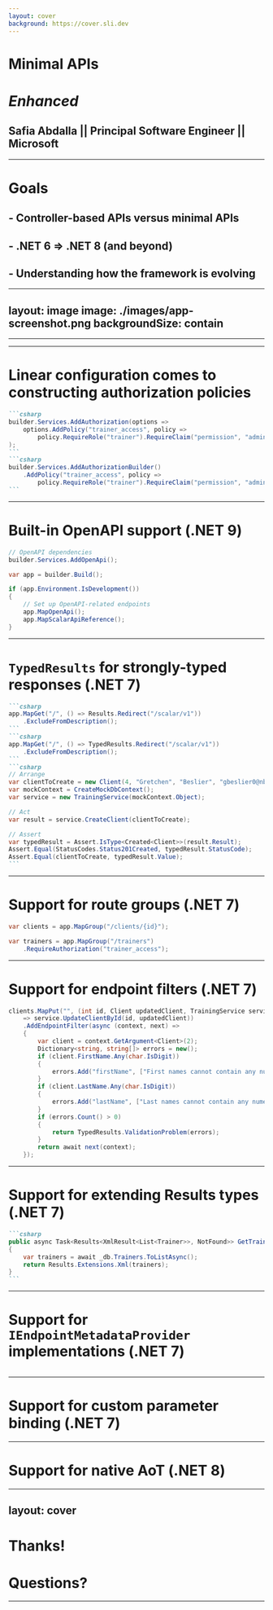 ```yaml
---
layout: cover
background: https://cover.sli.dev
---
```


# Minimal APIs
# _Enhanced_
## Safia Abdalla || Principal Software Engineer || Microsoft

<!-- Good morning, everyone! Thanks for coming to my session. I'm Safia, a software engineer on the ASP.NET Core team working mostly on minimal APIs. And today, I want to talk to you about minimal APIs and how you can go above and beyond with them. -->

---

# Goals

<v-clicks>

## - Controller-based APIs versus minimal APIs
## - .NET 6 => .NET 8 (and beyond)
## - Understanding how the framework is evolving

</v-clicks>

<!-- 
Before we get started with the core content of this presentation, I wanted to share some goals that I have for what you'll get out of this talk.

By this end of the talk, I hope that you'll have a better of understanding of how minimal APIs compare to the classic controller-based APIs.

If you're someone who started using minimal APIs when they were originally released in .NET 6, this talk should give you a sense of the changes that have happened since then, especially if you're jumping from .NET 6 LTS to .NET 8 LTS.

-->

---
layout: image
image: ./images/app-screenshot.png
backgroundSize: contain
---

<!-- The app that we will be using for this presentation is a little TrainingApi that provides endpoints for managing trainers and clients at a gym. Now, this is meant to be a follow along session where we will browse through the code in this application and discuss some of the key features. -->

---

<!-- If you'd like, you can scan this QR code to navigate to a code browser with the app that we are exploring so you can see what lines of code I am referring to as we go through each line of code. -->

---

# Linear configuration comes to constructing authorization policies

````md magic-move
```csharp
builder.Services.AddAuthorization(options =>
    options.AddPolicy("trainer_access", policy =>
        policy.RequireRole("trainer").RequireClaim("permission", "admin"))
);
```
```csharp
builder.Services.AddAuthorizationBuilder()
    .AddPolicy("trainer_access", policy => 
        policy.RequireRole("trainer").RequireClaim("permission", "admin"));
```
````

---

# Built-in OpenAPI support (.NET 9)

```csharp
// OpenAPI dependencies
builder.Services.AddOpenApi();

var app = builder.Build();

if (app.Environment.IsDevelopment())
{
    // Set up OpenAPI-related endpoints
    app.MapOpenApi();
    app.MapScalarApiReference();
}
```

---

# `TypedResults` for strongly-typed responses (.NET 7)

````md magic-move
```csharp
app.MapGet("/", () => Results.Redirect("/scalar/v1"))
    .ExcludeFromDescription();
```
```csharp
app.MapGet("/", () => TypedResults.Redirect("/scalar/v1"))
    .ExcludeFromDescription();
```
```csharp
// Arrange
var clientToCreate = new Client(4, "Gretchen", "Beslier", "gbeslier0@nba.com", 311, 65, DateTime.Parse("7/22/1984", CultureInfo.InvariantCulture));
var mockContext = CreateMockDbContext();
var service = new TrainingService(mockContext.Object);

// Act
var result = service.CreateClient(clientToCreate);

// Assert
var typedResult = Assert.IsType<Created<Client>>(result.Result);
Assert.Equal(StatusCodes.Status201Created, typedResult.StatusCode);
Assert.Equal(clientToCreate, typedResult.Value);    
```
````

---

# Support for route groups (.NET 7)

```csharp
var clients = app.MapGroup("/clients/{id}");

var trainers = app.MapGroup("/trainers")
    .RequireAuthorization("trainer_access");
```

---

# Support for endpoint filters (.NET 7)

```csharp
clients.MapPut("", (int id, Client updatedClient, TrainingService service)
    => service.UpdateClientById(id, updatedClient))
    .AddEndpointFilter(async (context, next) =>
    {
        var client = context.GetArgument<Client>(2);
        Dictionary<string, string[]> errors = new();
        if (client.FirstName.Any(char.IsDigit))
        {
            errors.Add("firstName", ["First names cannot contain any numeric characters."]);
        }
        if (client.LastName.Any(char.IsDigit))
        {
            errors.Add("lastName", ["Last names cannot contain any numeric characters."]);
        }
        if (errors.Count() > 0)
        {
            return TypedResults.ValidationProblem(errors);
        }
        return await next(context);
    });
```

---

# Support for extending Results types (.NET 7)

````md magic-move
```csharp
public async Task<Results<XmlResult<List<Trainer>>, NotFound>> GetTrainers()
{
    var trainers = await _db.Trainers.ToListAsync();
    return Results.Extensions.Xml(trainers);
}
```
````
---

# Support for `IEndpointMetadataProvider` implementations (.NET 7)

```csharp

```

---

# Support for custom parameter binding (.NET 7)

---

# Support for native AoT (.NET 8)

---
layout: cover
---

# Thanks!
# Questions?

---